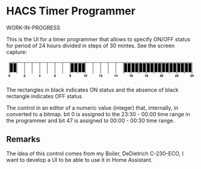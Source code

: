# HACS Timer Programmer

WORK-IN-PROGRESS

This is the UI for a timer programmer that allows to specify ON/OFF status for period of 24 hours divided in steps of 30 mintes. See the screen capture:

![Timer Programmer screen capture](images/timer-programmer.png)

The rectangles in black indicates ON status and the absence of black rectangle indicates OFF status

The control in an editor of a numeric value (integer) that, internally, in converted to a bitmap. bit 0 is assigned to the 23:30 - 00:00 time range in the programmer and bit 47 is assigned to 00:00 - 00:30 time range.

## Remarks

The idea of this control comes from my Boiler, DeDietrich C-230-ECO, I want to develop a UI to be able to use it in Home Assistant.
